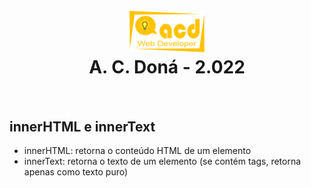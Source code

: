 <h1 align="center">
<br>
<img src="https://github.com/acdona/acd-images/blob/main/images/acd-logotipo-3-2022.png" alt="acdona" width="120">
<br>
A. C. <b>Doná - 2.022</b>
</h1>
<br>

## innerHTML e innerText

- innerHTML: retorna o conteúdo HTML de um elemento
- innerText: retorna o texto de um elemento (se contém tags, retorna apenas como texto puro)
